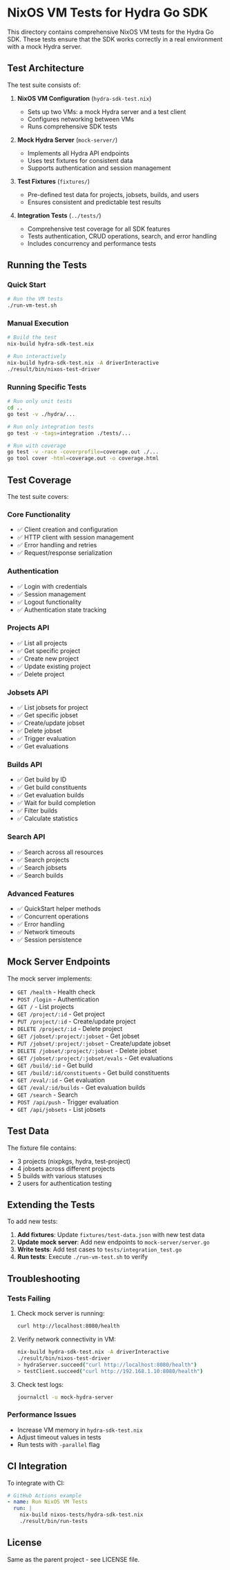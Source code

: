# NixOS VM Tests for Hydra Go SDK

This directory contains comprehensive NixOS VM tests for the Hydra Go SDK. These tests ensure that the SDK works correctly in a real environment with a mock Hydra server.

## Test Architecture

The test suite consists of:

1. **NixOS VM Configuration** (`hydra-sdk-test.nix`)
   - Sets up two VMs: a mock Hydra server and a test client
   - Configures networking between VMs
   - Runs comprehensive SDK tests

2. **Mock Hydra Server** (`mock-server/`)
   - Implements all Hydra API endpoints
   - Uses test fixtures for consistent data
   - Supports authentication and session management

3. **Test Fixtures** (`fixtures/`)
   - Pre-defined test data for projects, jobsets, builds, and users
   - Ensures consistent and predictable test results

4. **Integration Tests** (`../tests/`)
   - Comprehensive test coverage for all SDK features
   - Tests authentication, CRUD operations, search, and error handling
   - Includes concurrency and performance tests

## Running the Tests

### Quick Start

```bash
# Run the VM tests
./run-vm-test.sh
```

### Manual Execution

```bash
# Build the test
nix-build hydra-sdk-test.nix

# Run interactively
nix-build hydra-sdk-test.nix -A driverInteractive
./result/bin/nixos-test-driver
```

### Running Specific Tests

```bash
# Run only unit tests
cd ..
go test -v ./hydra/...

# Run only integration tests
go test -v -tags=integration ./tests/...

# Run with coverage
go test -v -race -coverprofile=coverage.out ./...
go tool cover -html=coverage.out -o coverage.html
```

## Test Coverage

The test suite covers:

### Core Functionality
- ✅ Client creation and configuration
- ✅ HTTP client with session management
- ✅ Error handling and retries
- ✅ Request/response serialization

### Authentication
- ✅ Login with credentials
- ✅ Session management
- ✅ Logout functionality
- ✅ Authentication state tracking

### Projects API
- ✅ List all projects
- ✅ Get specific project
- ✅ Create new project
- ✅ Update existing project
- ✅ Delete project

### Jobsets API
- ✅ List jobsets for project
- ✅ Get specific jobset
- ✅ Create/update jobset
- ✅ Delete jobset
- ✅ Trigger evaluation
- ✅ Get evaluations

### Builds API
- ✅ Get build by ID
- ✅ Get build constituents
- ✅ Get evaluation builds
- ✅ Wait for build completion
- ✅ Filter builds
- ✅ Calculate statistics

### Search API
- ✅ Search across all resources
- ✅ Search projects
- ✅ Search jobsets
- ✅ Search builds

### Advanced Features
- ✅ QuickStart helper methods
- ✅ Concurrent operations
- ✅ Error handling
- ✅ Network timeouts
- ✅ Session persistence

## Mock Server Endpoints

The mock server implements:

- `GET /health` - Health check
- `POST /login` - Authentication
- `GET /` - List projects
- `GET /project/:id` - Get project
- `PUT /project/:id` - Create/update project
- `DELETE /project/:id` - Delete project
- `GET /jobset/:project/:jobset` - Get jobset
- `PUT /jobset/:project/:jobset` - Create/update jobset
- `DELETE /jobset/:project/:jobset` - Delete jobset
- `GET /jobset/:project/:jobset/evals` - Get evaluations
- `GET /build/:id` - Get build
- `GET /build/:id/constituents` - Get build constituents
- `GET /eval/:id` - Get evaluation
- `GET /eval/:id/builds` - Get evaluation builds
- `GET /search` - Search
- `POST /api/push` - Trigger evaluation
- `GET /api/jobsets` - List jobsets

## Test Data

The fixture file contains:
- 3 projects (nixpkgs, hydra, test-project)
- 4 jobsets across different projects
- 5 builds with various statuses
- 2 users for authentication testing

## Extending the Tests

To add new tests:

1. **Add fixtures**: Update `fixtures/test-data.json` with new test data
2. **Update mock server**: Add new endpoints to `mock-server/server.go`
3. **Write tests**: Add test cases to `tests/integration_test.go`
4. **Run tests**: Execute `./run-vm-test.sh` to verify

## Troubleshooting

### Tests Failing

1. Check mock server is running:
   ```bash
   curl http://localhost:8080/health
   ```

2. Verify network connectivity in VM:
   ```bash
   nix-build hydra-sdk-test.nix -A driverInteractive
   ./result/bin/nixos-test-driver
   > hydraServer.succeed("curl http://localhost:8080/health")
   > testClient.succeed("curl http://192.168.1.10:8080/health")
   ```

3. Check test logs:
   ```bash
   journalctl -u mock-hydra-server
   ```

### Performance Issues

- Increase VM memory in `hydra-sdk-test.nix`
- Adjust timeout values in tests
- Run tests with `-parallel` flag

## CI Integration

To integrate with CI:

```yaml
# GitHub Actions example
- name: Run NixOS VM Tests
  run: |
    nix-build nixos-tests/hydra-sdk-test.nix
    ./result/bin/run-tests
```

## License

Same as the parent project - see LICENSE file.